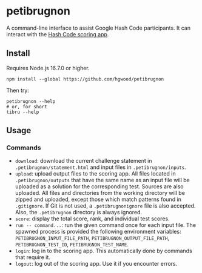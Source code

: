# petibrugnon

A command-line interface to assist Google Hash Code participants. It can interact with the [Hash Code scoring app](https://codingcompetitions.withgoogle.com/hashcode).

## Install

Requires Node.js 16.7.0 or higher.

```shell
npm install --global https://github.com/hgwood/petibrugnon
```

Then try:

```shell
petibrugnon --help
# or, for short
tibru --help
```

## Usage

### Commands

- `download`: download the current challenge statement in
  `.petibrugnon/statement.html` and input files in `.petibrugnon/inputs`.
- `upload`: upload output files to the scoring app. All files located in
  `.petibrugnon/outputs` that have the same name as an input file will be
  uploaded as a solution for the corresponding test. Sources are also uploaded.
  All files and directories from the working directory will be zipped and
  uploaded, except those which match patterns found in `.gitignore`. If Git is
  not used, a `.petibrugnonignore` file is also accepted. Also, the
  `.petibrugnon` directory is always ignored.
- `score`: display the total score, rank, and individual test scores.
- `run -- command...`: run the given command once for each input file. The
  spawned process is provided the following environment variables:
  `PETIBRUGNON_INPUT_FILE_PATH`, `PETIBRUGNON_OUTPUT_FILE_PATH`,
  `PETIBRUGNON_TEST_ID`, `PETIBRUGNON_TEST_NAME`.
- `login`: log in to the scoring app. This automatically done by commands that require it.
- `logout`: log out of the scoring app. Use it if you encounter errors.
